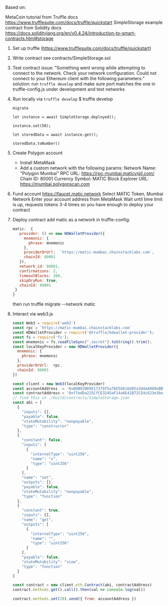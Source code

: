 Based on:

MetaCoin tutorial from Truffle docs https://www.trufflesuite.com/docs/truffle/quickstart
SimpleStorage example contract from Solidity docs https://docs.soliditylang.org/en/v0.4.24/introduction-to-smart-contracts.html#storage

1. Set up truffle (https://www.trufflesuite.com/docs/truffle/quickstart)
2. Write contract
      see contracts/SimpleStorage.sol
3. Test contract
      issue: "Something went wrong while attempting to connect to the network. Check your network configuration. Could not connect to your Ethereum client with the following parameters:"
      solution: run `truffle develop` and make sure port matches the one in truffle-config.js under development and test networks
4. Run locally via `truffle develop`
      $ truffle develop

      ```
      migrate

      let instance = await SimpleStorage.deployed();

      instance.set(50);

      let storedData = await instance.get();

      storedData.toNumber()
      ```
5. Create Polygon account
      * Install MetaMask
      * Add a custom network with the following params:
        Network Name: "Polygon Mumbai"
        RPC URL: https://rpc-mumbai.maticvigil.com/
        Chain ID: 80001
        Currency Symbol: MATIC
        Block Explorer URL: https://mumbai.polygonscan.com
6. Fund account
      https://faucet.matic.network
      Select MATIC Token, Mumbai Network
      Enter your account address from MetaMask
      Wait until time limit is up, requests tokens 3-4 times so you have enough to deploy your contract
7. Deploy contract
      add matic as a network in truffle-config:

      ```js
      matic:  {
         provider: () => new HDWalletProvider({
           mnemonic: {
             phrase: mnemonic
           },
           providerOrUrl:  `https://matic-mumbai.chainstacklabs.com`,
           chainId: 80001
         }),
         network_id: 80001,
         confirmations: 2,
         timeoutBlocks: 200,
         skipDryRun: true,
         chainId: 80001
       }
     }
     ```

     then run truffle migrate --network matic
8. Interact via web3.js
      ```js
      const Web3 = require('web3')
      const rpc = `https://matic-mumbai.chainstacklabs.com`
      const HDWalletProvider = require('@truffle/hdwallet-provider');
      const fs = require('fs');
      const mnemonic = fs.readFileSync(".secret").toString().trim();
      const localKeyProvider = new HDWalletProvider({
        mnemonic: {
          phrase: mnemonic
        },
        providerOrUrl:  rpc,
        chainId: 80001
      })

      const client = new Web3(localKeyProvider)
      const accountAddress  = '0x0DB939D9E17379f5a76E5b816d05a3d4eA969eBB'
      const contractAddress = '0xf7edDa225CfCE3245aF14a8E41B72CE4c623e3be'
      // find this in ./build/contracts/SimpleStorage.json
      const abi = [
        {
          "inputs": [],
          "payable": false,
          "stateMutability": "nonpayable",
          "type": "constructor"
        },
        {
          "constant": false,
          "inputs": [
            {
              "internalType": "uint256",
              "name": "x",
              "type": "uint256"
            }
          ],
          "name": "set",
          "outputs": [],
          "payable": false,
          "stateMutability": "nonpayable",
          "type": "function"
        },
        {
          "constant": true,
          "inputs": [],
          "name": "get",
          "outputs": [
            {
              "internalType": "uint256",
              "name": "",
              "type": "uint256"
            }
          ],
          "payable": false,
          "stateMutability": "view",
          "type": "function"
        }
      ]

      const contract = new client.eth.Contract(abi, contractAddress)
      contract.methods.get().call().then(val => console.log(val))

      contract.methods.set(20).send({ from: accountAddress })
      ```
